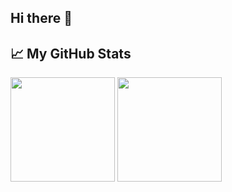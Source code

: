 ## Hi there 👋
## &#x1f4c8; My GitHub Stats

<img src="https://github-readme-stats.vercel.app/api/top-langs/?username=Fialcov&layout=compact&hide=css,scss,html,javascript&theme=dracula" href="https://github.com/Fialcov/github-readme-stats" height="167"> <img src="https://github-readme-stats.vercel.app/api?username=Fialcov&theme=dracula&count_private=true&show_icons=true)](https://github.com/anuraghazra/github-readme-stats" height="167">
<!--
**Fialcov/Fialcov** is a ✨ _special_ ✨ repository because its `README.md` (this file) appears on your GitHub profile.

Here are some ideas to get you started:

- 🔭 I’m currently working on ...
- 🌱 I’m currently learning ...
- 👯 I’m looking to collaborate on ...
- 🤔 I’m looking for help with ...
- 💬 Ask me about ...
- 📫 How to reach me: ...
- 😄 Pronouns: ...
- ⚡ Fun fact: ...
-->
